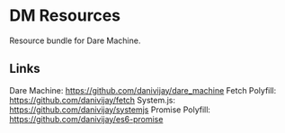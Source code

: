 # DM Resources

Resource bundle for Dare Machine.

## Links

Dare Machine: https://github.com/danivijay/dare_machine
Fetch Polyfill:  https://github.com/danivijay/fetch
System.js: https://github.com/danivijay/systemjs
Promise Polyfill: https://github.com/danivijay/es6-promise
